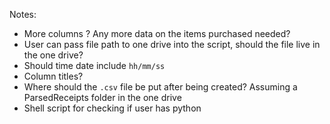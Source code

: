 Notes:
+ More columns ? Any more data on the items purchased needed?
+ User can pass file path to one drive into the script, should the file live in the one drive?
+ Should time date include `hh/mm/ss`
+ Column titles?
+ Where should the `.csv` file be put after being created? Assuming a ParsedReceipts folder in the one drive
+ Shell script for checking if user has python
